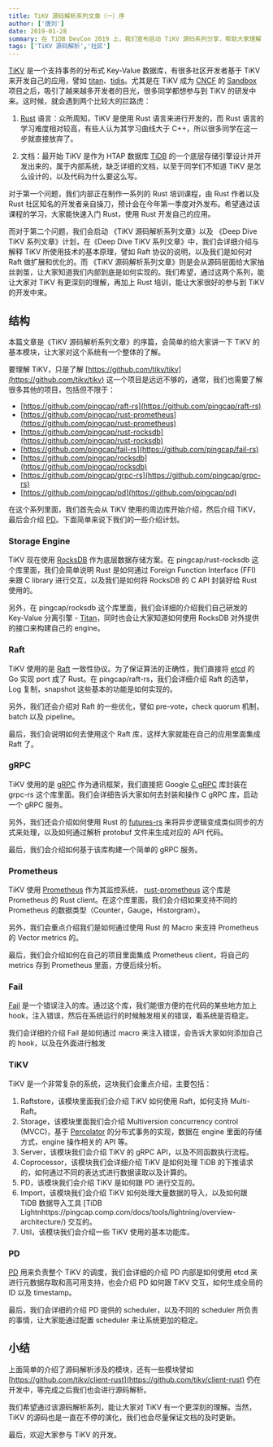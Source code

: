 ```yaml
---
title: TiKV 源码解析系列文章（一）序
author: ['唐刘']
date: 2019-01-28
summary: 在 TiDB DevCon 2019 上，我们宣布启动 TiKV 源码系列分享，帮助大家理解 TiKV 的技术细节。本文为本系列文章的第一篇。
tags: ['TiKV 源码解析','社区']
---
```


[TiKV](https://github.com/tikv/tikv) 是一个支持事务的分布式 Key-Value 数据库，有很多社区开发者基于 TiKV 来开发自己的应用，譬如 [titan](https://github.com/distributedio/titan)、[tidis](https://github.com/yongman/tidis)。尤其是在 TiKV 成为 [CNCF](https://www.cncf.io/) 的 [Sandbox](https://www.cncf.io/blog/2018/08/28/cncf-to-host-tikv-in-the-sandbox/) 项目之后，吸引了越来越多开发者的目光，很多同学都想参与到 TiKV 的研发中来。这时候，就会遇到两个比较大的拦路虎：

1. [Rust](https://www.rust-lang.org/) 语言：众所周知，TiKV 是使用 Rust 语言来进行开发的，而 Rust 语言的学习难度相对较高，有些人认为其学习曲线大于 C++，所以很多同学在这一步就直接放弃了。

2. 文档：最开始 TiKV 是作为 HTAP 数据库 [TiDB](https://github.com/pingcap/tidb) 的一个底层存储引擎设计并开发出来的，属于内部系统，缺乏详细的文档，以至于同学们不知道 TiKV 是怎么设计的，以及代码为什么要这么写。

对于第一个问题，我们内部正在制作一系列的 Rust 培训课程，由 Rust 作者以及 Rust 社区知名的开发者亲自操刀，预计会在今年第一季度对外发布。希望通过该课程的学习，大家能快速入门 Rust，使用 Rust 开发自己的应用。

而对于第二个问题，我们会启动 《TiKV 源码解析系列文章》以及 《Deep Dive TiKV 系列文章》计划，在《Deep Dive TiKV 系列文章》中，我们会详细介绍与解释 TiKV 所使用技术的基本原理，譬如 Raft 协议的说明，以及我们是如何对 Raft 做扩展和优化的。而 《TiKV 源码解析系列文章》则是会从源码层面给大家抽丝剥茧，让大家知道我们内部到底是如何实现的。我们希望，通过这两个系列，能让大家对 TiKV 有更深刻的理解，再加上 Rust 培训，能让大家很好的参与到 TiKV 的开发中来。

## 结构

本篇文章是《TiKV 源码解析系列文章》的序篇，会简单的给大家讲一下 TiKV 的基本模块，让大家对这个系统有一个整体的了解。

要理解 TiKV，只是了解 [https://github.com/tikv/tikv](https://github.com/tikv/tikv) 这一个项目是远远不够的，通常，我们也需要了解很多其他的项目，包括但不限于：

- [https://github.com/pingcap/raft-rs](https://github.com/pingcap/raft-rs)
- [https://github.com/pingcap/rust-prometheus](https://github.com/pingcap/rust-prometheus)
- [https://github.com/pingcap/rust-rocksdb](https://github.com/pingcap/rust-rocksdb)
- [https://github.com/pingcap/fail-rs](https://github.com/pingcap/fail-rs)
- [https://github.com/pingcap/rocksdb](https://github.com/pingcap/rocksdb)
- [https://github.com/pingcap/grpc-rs](https://github.com/pingcap/grpc-rs)
- [https://github.com/pingcap/pd](https://github.com/pingcap/pd)

在这个系列里面，我们首先会从 TiKV 使用的周边库开始介绍，然后介绍 TiKV，最后会介绍 [PD](https://github.com/pingcap/pd)。下面简单来说下我们的一些介绍计划。

### Storage Engine

TiKV 现在使用 [RocksDB](https://github.com/facebook/rocksdb) 作为底层数据存储方案。在 pingcap/rust-rocksdb 这个库里面，我们会简单说明 Rust 是如何通过 Foreign Function Interface (FFI) 来跟 C library 进行交互，以及我们是如何将 RocksDB 的 C API 封装好给 Rust 使用的。

另外，在 pingcap/rocksdb 这个库里面，我们会详细的介绍我们自己研发的 Key-Value 分离引擎 - [Titan](https://github.com/pingcap/rocksdb/tree/titan-5.15)，同时也会让大家知道如何使用 RocksDB 对外提供的接口来构建自己的 engine。

### Raft

TiKV 使用的是 [Raft](https://raft.github.io/) 一致性协议。为了保证算法的正确性，我们直接将 [etcd](https://github.com/etcd-io/etcd) 的 Go 实现 port 成了 Rust。在 pingcap/raft-rs，我们会详细介绍 Raft 的选举，Log 复制，snapshot 这些基本的功能是如何实现的。

另外，我们还会介绍对 Raft 的一些优化，譬如 pre-vote，check quorum 机制，batch 以及 pipeline。

最后，我们会说明如何去使用这个 Raft 库，这样大家就能在自己的应用里面集成 Raft 了。

### gRPC
 
TiKV 使用的是 [gRPC](https://grpc.io/) 作为通讯框架，我们直接把 Google [C gRPC](https://github.com/grpc/grpc) 库封装在 grpc-rs 这个库里面。我们会详细告诉大家如何去封装和操作 C gRPC 库，启动一个 gRPC 服务。

另外，我们还会介绍如何使用 Rust 的 [futures-rs](https://github.com/rust-lang-nursery/futures-rs) 来将异步逻辑变成类似同步的方式来处理，以及如何通过解析 protobuf 文件来生成对应的 API 代码。

最后，我们会介绍如何基于该库构建一个简单的 gRPC 服务。

### Prometheus

TiKV 使用 [Prometheus](https://prometheus.io/) 作为其监控系统， [rust-prometheus](https://github.com/pingcap/rust-prometheus) 这个库是 Prometheus 的 Rust client。在这个库里面，我们会介绍如果支持不同的 Prometheus 的数据类型（Counter，Gauge，Historgram）。

另外，我们会重点介绍我们是如何通过使用 Rust 的 Macro 来支持 Prometheus 的 Vector metrics 的。

最后，我们会介绍如何在自己的项目里面集成 Prometheus client，将自己的 metrics 存到 Prometheus 里面，方便后续分析。

### Fail

[Fail](https://github.com/pingcap/fail-rs) 是一个错误注入的库。通过这个库，我们能很方便的在代码的某些地方加上 hook，注入错误，然后在系统运行的时候触发相关的错误，看系统是否稳定。

我们会详细的介绍 Fail 是如何通过 macro 来注入错误，会告诉大家如何添加自己的 hook，以及在外面进行触发


### TiKV

TiKV 是一个非常复杂的系统，这块我们会重点介绍，主要包括：

1. Raftstore，该模块里面我们会介绍 TiKV 如何使用 Raft，如何支持 Multi-Raft。
2. Storage，该模块里面我们会介绍 Multiversion concurrency control (MVCC)，基于 [Percolator](https://storage.googleapis.com/pub-tools-public-publication-data/pdf/36726.pdf) 的分布式事务的实现，数据在 engine 里面的存储方式，engine 操作相关的 API 等。
3. Server，该模块我们会介绍 TiKV 的 gRPC API，以及不同函数执行流程。
4. Coprocessor，该模块我们会详细介绍 TiKV 是如何处理 TiDB 的下推请求的，如何通过不同的表达式进行数据读取以及计算的。
5. PD，该模块我们会介绍 TiKV 是如何跟 PD 进行交互的。
6. Import，该模块我们会介绍 TiKV 如何处理大量数据的导入，以及如何跟 TiDB 数据导入工具 [TiDB Lightnhttps://pingcap.comp.com/docs/tools/lightning/overview-architecture/) 交互的。
7. Util，该模块我们会介绍一些 TiKV 使用的基本功能库。

### PD

[PD](https://github.com/pingcap/pd) 用来负责整个 TiKV 的调度，我们会详细的介绍 PD 内部是如何使用 etcd 来进行元数据存取和高可用支持，也会介绍 PD 如何跟 TiKV 交互，如何生成全局的 ID 以及 timestamp。

最后，我们会详细的介绍 PD 提供的 scheduler，以及不同的 scheduler 所负责的事情，让大家能通过配置 scheduler 来让系统更加的稳定。

## 小结

上面简单的介绍了源码解析涉及的模块，还有一些模块譬如 [https://github.com/tikv/client-rust](https://github.com/tikv/client-rust) 仍在开发中，等完成之后我们也会进行源码解析。

我们希望通过该源码解析系列，能让大家对 TiKV 有一个更深刻的理解。当然，TiKV 的源码也是一直在不停的演化，我们也会尽量保证文档的及时更新。

最后，欢迎大家参与 TiKV 的开发。





 



